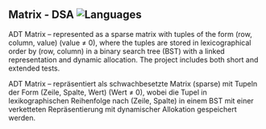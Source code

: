 ## Matrix - DSA ![Languages](https://img.shields.io/badge/Languages-C++-blue)

ADT Matrix – represented as a sparse matrix with tuples of the form (row, column, value) (value ≠ 0), where the tuples are stored in lexicographical order by (row, column) in a binary search tree (BST) with a linked representation and dynamic allocation. The project includes both short and extended tests.

ADT Matrix – repräsentiert als schwachbesetzte Matrix (sparse) mit Tupeln der Form (Zeile, Spalte, Wert) (Wert ≠ 0), wobei die Tupel in lexikographischen Reihenfolge nach (Zeile, Spalte) in einem BST mit einer verketteten Repräsentierung mit dynamischer Allokation gespeichert werden.
